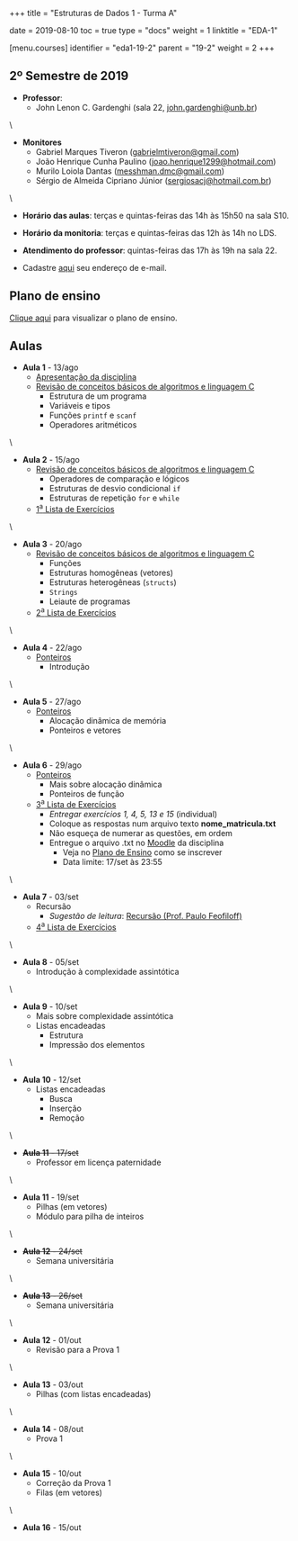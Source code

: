 +++
title = "Estruturas de Dados 1 - Turma A"

date = 2019-08-10
toc = true
type = "docs"
weight = 1
linktitle = "EDA-1"

[menu.courses]
  identifier = "eda1-19-2"
  parent = "19-2"
  weight = 2
+++

## 2º Semestre de 2019

* **Professor**:
   * John Lenon C. Gardenghi (sala 22, john.gardenghi@unb.br)

\

* **Monitores**
   * Gabriel Marques Tiveron (gabrielmtiveron@gmail.com)
   * João Henrique Cunha Paulino (joao.henrique1299@hotmail.com)
   * Murilo Loiola Dantas (messhman.dmc@gmail.com)
   * Sérgio de Almeida Cipriano Júnior (sergiosacj@hotmail.com.br)

\

* **Horário das aulas**: terças e quintas-feiras das 14h às 15h50 na sala S10.
* **Horário da monitoria**: terças e quintas-feiras das 12h às 14h no LDS.
* **Atendimento do professor**: quintas-feiras das 17h às 19h na sala 22.

* Cadastre [aqui](https://forms.gle/MMSQJP246yDj3Hfu9) seu endereço de e-mail.

## Plano de ensino

[Clique aqui](/courses/2019_2/eda1/plano_eda_1_19_2.pdf) para visualizar o plano de ensino.

## Aulas

* **Aula 1** - 13/ago
  * [Apresentação da disciplina](/courses/2019_2/eda1/aula1_slides.pdf)
  * [Revisão de conceitos básicos de algoritmos e linguagem C](/courses/2019_2/eda1/aula1.pdf)
     + Estrutura de um programa
     + Variáveis e tipos
     + Funções `printf` e `scanf`
     + Operadores aritméticos
    
\

* **Aula 2** - 15/ago
  * [Revisão de conceitos básicos de algoritmos e linguagem C](/courses/2019_2/eda1/aula2.pdf)
     * Operadores de comparação e lógicos
     * Estruturas de desvio condicional `if`
     * Estruturas de repetição `for` e `while`
  * [1<sup>a</sup> Lista de Exercícios](https://moj.naquadah.com.br/cgi-bin/contest.sh/jl_eda1a_l1_2019_2)

\

* **Aula 3** - 20/ago
  * [Revisão de conceitos básicos de algoritmos e linguagem C](/courses/2019_2/eda1/aula3.pdf)
     * Funções
     * Estruturas homogêneas (vetores)
     * Estruturas heterogêneas (`structs`)
     * `Strings`
     * Leiaute de programas
  * [2<sup>a</sup> Lista de Exercícios](https://moj.naquadah.com.br/cgi-bin/contest.sh/jl_eda1a_l2_2019_2)

\

* **Aula 4** - 22/ago
  * [Ponteiros](/courses/2019_2/eda1/aula_ponteiros.pdf)
     * Introdução

\

* **Aula 5** - 27/ago
  * [Ponteiros](/courses/2019_2/eda1/aula_ponteiros.pdf)
     * Alocação dinâmica de memória
     * Ponteiros e vetores

\

* **Aula 6** - 29/ago
  * [Ponteiros](/courses/2019_2/eda1/aula_ponteiros.pdf)
     * Mais sobre alocação dinâmica
     * Ponteiros de função
  * [3<sup>a</sup> Lista de Exercícios](/courses/2019_2/eda1/lista_ponteiros.pdf)
     * *Entregar exercícios 1, 4, 5, 13 e 15* (individual)
     * Coloque as respostas num arquivo texto **nome_matricula.txt**
     * Não esqueça de numerar as questões, em ordem
     * Entregue o arquivo .txt no [Moodle](https://aprender.ead.unb.br/course/view.php?id=6256) da disciplina
         * Veja no [Plano de Ensino](/courses/2019_2/eda1/plano_eda_1_19_2.pdf) como se inscrever
         * Data limite: 17/set às 23:55

\

* **Aula 7** - 03/set
  * Recursão
     * _Sugestão de leitura_: [Recursão (Prof. Paulo Feofiloff)](https://www.ime.usp.br/~pf/algoritmos/aulas/recu.html)
  * [4<sup>a</sup> Lista de Exercícios](https://moj.naquadah.com.br/cgi-bin/contest.sh/jl_eda1a_l4_2019_2)

\

* **Aula 8** - 05/set
  * Introdução à complexidade assintótica

\

* **Aula 9** - 10/set
  * Mais sobre complexidade assintótica
  * Listas encadeadas
     * Estrutura
     * Impressão dos elementos

\

* **Aula 10** - 12/set
  * Listas encadeadas
     * Busca
     * Inserção
     * Remoção

\

* <s>**Aula 11** - 17/set</s>
  * Professor em licença paternidade

\

* **Aula 11** - 19/set
  * Pilhas (em vetores)
  * Módulo para pilha de inteiros

\

* <s>**Aula 12** - 24/set</s>
  * Semana universitária

\

* <s>**Aula 13** - 26/set</s>
  * Semana universitária

\

* **Aula 12** - 01/out
  * Revisão para a Prova 1

\

* **Aula 13** - 03/out
  * Pilhas (com listas encadeadas)

\

* **Aula 14** - 08/out
  * Prova 1

\

* **Aula 15** - 10/out
  * Correção da Prova 1
  * Filas (em vetores)

\

* **Aula 16** - 15/out